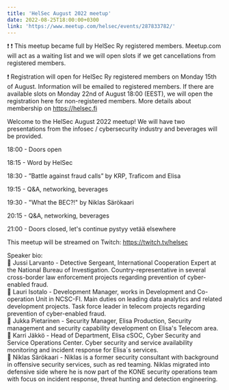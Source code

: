 ```yaml
---
title: 'HelSec August 2022 meetup'
date: 2022-08-25T18:00:00+0300
link: 'https://www.meetup.com/helsec/events/287833782/'
---
```


❗ ❗ This meetup became full by HelSec Ry registered members. Meetup.com will act as a waiting list and we will open slots if we get cancellations from registered members.

 ❗ Registration will open for HelSec Ry registered members on Monday 15th of August. Information will be emailed to registered members. If there are available slots on Monday 22nd of August 18:00 (EEST), we will open the registration here for non-registered members. More details about membership on <https://helsec.fi>

 Welcome to the HelSec August 2022 meetup! We will have two presentations from the infosec / cybersecurity industry and beverages will be provided.

 18:00 - Doors open

 18:15 - Word by HelSec

 18:30 - ”Battle against fraud calls” by KRP, Traficom and Elisa

 19:15 - Q&A, networking, beverages

 19:30 - "What the BEC?!" by Niklas Särökaari

 20:15 - Q&A, networking, beverages

 21:00 - Doors closed, let's continue pystyy vetää elsewhere

 This meetup will be streamed on Twitch: <https://twitch.tv/helsec>

 Speaker bio:  
🔷 Jussi Larvanto - Detective Sergeant, International Cooperation Expert at the National Bureau of Investigation. Country-representative in several cross-border law enforcement projects regarding prevention of cyber-enabled fraud.  
🔷 Lauri Isotalo - Development Manager, works in Development and Co-operation Unit in NCSC-FI. Main duties on leading data analytics and related development projects. Task force leader in telecom projects regarding prevention of cyber-enabled fraud.  
🔷 Jukka Pietarinen - Security Manager, Elisa Production, Security management and security capability development on Elisa's Telecom area.  
🔷 Karri Jäkkö - Head of Department, Elisa cSOC, Cyber Security and Service Operations Center. Cyber security and service availability monitoring and incident response for Elisa´s services.  
🔷 Niklas Särökaari - Niklas is a former security consultant with background in offensive security services, such as red teaming. Niklas migrated into defensive side where he is now part of the KONE security operations team with focus on incident response, threat hunting and detection engineering.

 